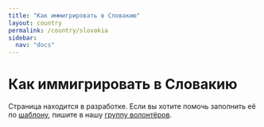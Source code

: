```yaml
---
title: "Как иммигрировать в Словакию"
layout: country
permalink: /country/slovakia
sidebar:
  nav: "docs"
---
```


# Как иммигрировать в Словакию

Страница находится в разработке. Если вы хотите помочь заполнить её по [шаблону](/template), пишите в нашу [группу волонтёров](https://t.me/+FHi3FnJaoWJkMDAx).
